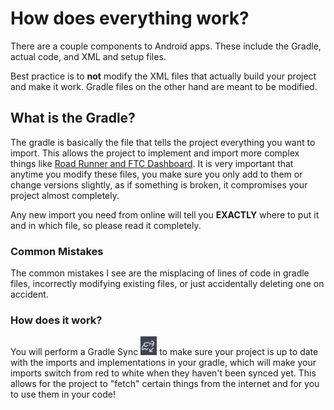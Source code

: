 # How does everything work?

There are a couple components to Android apps. These include the Gradle, actual code, and XML and setup files.

Best practice is to **not** modify the XML files that actually build your project and make it work. Gradle files on the other hand are meant to be modified.

## What is the Gradle?

The gradle is basically the file that tells the project everything you want to import. This allows the project to implement and import more complex things like [Road Runner and FTC Dashboard](Implementations.md). It is very important that anytime you modify these files, you make sure you only add to them or change versions slightly, as if something is broken, it compromises your project almost completely.

Any new import you need from online will tell you **EXACTLY** where to put it and in which file, so please read it completely.

### Common Mistakes

The common mistakes I see are the misplacing of lines of code in gradle files, incorrectly modifying existing files, or just accidentally deleting one on accident.

### How does it work?

You will perform a Gradle Sync  ![gradleSync.png](../../images/as/gradleSync.png)
 to make sure your project is up to date with the imports and implementations in your gradle, which will make your imports switch from red to white when they haven't been synced yet. This allows for the project to "fetch" certain things from the internet and for you to use them in your code!
